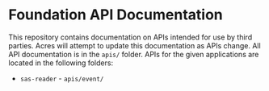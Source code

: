# Foundation API Documentation

This repository contains documentation on APIs intended for use by third parties. Acres will attempt to update this documentation as APIs change. All API documentation is in the `apis/` folder. APIs for the given applications are located in the following folders:

* `sas-reader` - `apis/event/`
